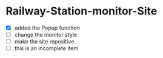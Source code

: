 # Railway-Station-monitor-Site
<!-- - [x] @mentions, #refs, [links](), **formatting**, and <del>tags</del> supported -->
- [x] added the Popup function
- [ ] change the monitor style
- [ ] make the site repositive
- [ ] this is an incomplete item
